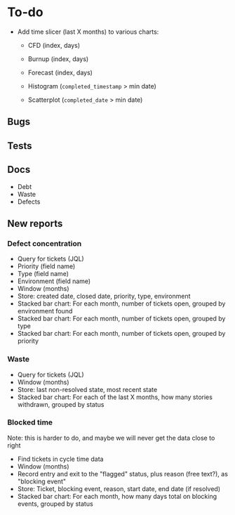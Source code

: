 # To-do

- Add time slicer (last X months) to various charts:
  - CFD (index, days)
  - Burnup (index, days)
  - Forecast (index, days)
  
  - Histogram (`completed_timestamp` > min date)
  - Scatterplot (`completed_date` > min date)
  
## Bugs

## Tests

## Docs

- Debt
- Waste
- Defects

## New reports

### Defect concentration

- Query for tickets (JQL)
- Priority (field name)
- Type (field name)
- Environment (field name)
- Window (months)
- Store: created date, closed date, priority, type, environment
- Stacked bar chart: For each month, number of tickets open, grouped by environment found
- Stacked bar chart: For each month, number of tickets open, grouped by type
- Stacked bar chart: For each month, number of tickets open, grouped by priority

### Waste

- Query for tickets (JQL)
- Window (months)
- Store: last non-resolved state, most recent state
- Stacked bar chart: For each of the last X months, how many stories withdrawn, grouped by status

### Blocked time

Note: this is harder to do, and maybe we will never get the data close to right

- Find tickets in cycle time data
- Window (months)
- Record entry and exit to the "flagged" status, plus reason (free text?), as "blocking event"
- Store: Ticket, blocking event, reason, start date, end date (if resolved)
- Stacked bar chart: For each month, how many days total on blocking events, grouped by status
